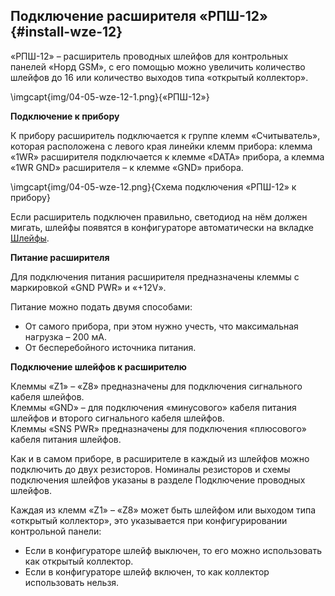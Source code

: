 ## Подключение расширителя «РПШ-12» {#install-wze-12}

«РПШ-12» – расширитель проводных шлейфов для контрольных панелей «Норд GSM», с его помощью можно увеличить количество шлейфов до 16 или количество выходов типа «открытый коллектор».

\imgcapt{img/04-05-wze-12-1.png}{«РПШ-12»}

**Подключение к прибору**

К прибору расширитель подключается к группе клемм «Считыватель», которая расположена с левого края линейки клемм прибора: клемма «1WR» расширителя подключается к клемме «DATA» прибора, а клемма «1WR GND» расширителя – к клемме «GND» прибора.

\imgcapt{img/04-05-wze-12.png}{Схема подключения «РПШ-12» к прибору}

Если расширитель подключен правильно, светодиод на нём должен мигать, шлейфы появятся в конфигураторе автоматически на вкладке [Шлейфы](#config-zones).

**Питание расширителя**

Для подключения питания расширителя предназначены клеммы с маркировкой «GND PWR» и «+12V».

Питание можно подать двумя способами:

* От самого прибора, при этом нужно учесть, что максимальная нагрузка – 200 мА.
* От бесперебойного источника питания.


**Подключение шлейфов к расширителю**

Клеммы «Z1» – «Z8» предназначены для подключения сигнального кабеля шлейфов.   
Клеммы «GND» – для подключения «минусового» кабеля питания шлейфов и второго сигнального кабеля шлейфов.   
Клеммы «SNS PWR» предназначены для подключения «плюсового» кабеля питания шлейфов.

Как и в самом приборе, в расширителе в каждый из шлейфов можно подключить до двух резисторов. Номиналы резисторов и схемы подключения шлейфов указаны в разделе Подключение проводных шлейфов.

Каждая из клемм «Z1» – «Z8» может быть шлейфом или выходом типа «открытый коллектор», это указывается при конфигурировании контрольной панели:

* Если в конфигураторе шлейф выключен, то его можно использовать как открытый коллектор.
* Если в конфигураторе шлейф включен, то как коллектор использовать нельзя.



